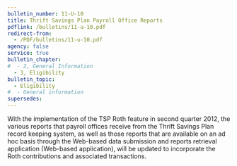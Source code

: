 ```yaml
---
bulletin_number: 11-U-10
title: Thrift Savings Plan Payroll Office Reports
pdflink: /bulletins/11-u-10.pdf
redirect-from:
  - /PDF/bulletins/11-u-10.pdf
agency: false
service: true
bulletin_chapter:
#  - 2, General Information
  - 3, Eligibility
bulletin_topic:
  - Eligibility
#  - General information
supersedes:
---
```


With the implementation of the TSP Roth feature in second quarter 2012, the various reports that payroll offices receive from the Thrift Savings Plan record keeping system, as well as those reports that are available on an ad hoc basis through the Web-based data submission and reports retrieval application (Web-based application), will be updated to incorporate the Roth contributions and associated transactions.
